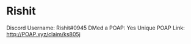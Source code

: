 # Rishit

Discord Username: Rishit#0945
DMed a POAP: Yes
Unique POAP Link: http://POAP.xyz/claim/ks805j
